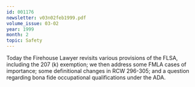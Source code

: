 ```yaml
---
id: 001176
newsletter: v03n02feb1999.pdf
volume_issue: 03-02
year: 1999
month: 2
topic: Safety
---
```


Today the Firehouse Lawyer revisits various provisions of the FLSA, including the 207 (k) exemption; we then address some FMLA cases of importance; some definitional changes in RCW 296-305; and a question regarding bona fide occupational qualifications under the ADA.